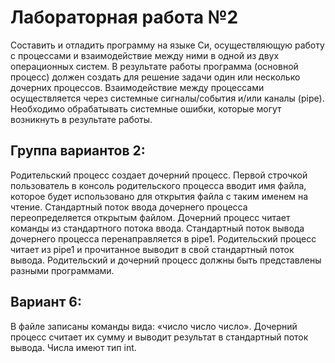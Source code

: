 # Лабораторная работа №2
Составить и отладить программу на языке Си, осуществляющую работу с процессами и взаимодействие между ними в одной из двух операционных систем. В результате работы программа (основной процесс) должен создать для решение задачи один или несколько дочерних процессов. Взаимодействие между процессами осуществляется через системные сигналы/события и/или каналы (pipe).
Необходимо обрабатывать системные ошибки, которые могут возникнуть в результате работы.

## Группа вариантов 2:
Родительский процесс создает дочерний процесс. Первой строчкой пользователь в консоль родительского процесса вводит имя файла, которое будет использовано для открытия файла с таким именем на чтение. Стандартный поток ввода дочернего процесса переопределяется открытым файлом. Дочерний процесс читает команды из стандартного потока ввода. Стандартный поток вывода дочернего процесса перенаправляется в pipe1. Родительский процесс читает из pipe1 и прочитанное выводит в свой стандартный поток вывода. Родительский и дочерний процесс должны быть представлены разными программами. 

## Вариант 6:
В файле записаны команды вида: «число число число<endline>». Дочерний процесс считает их сумму и выводит результат в стандартный поток вывода. Числа имеют тип int.

